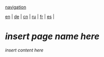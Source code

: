 [navigation](https://github.com/syncloud/docs/blob/master/*/index.md)

[en](https://github.com/syncloud/platform/wiki/Unable-to-access-device-from-local-network) | 
[de](https://github.com/syncloud/docs/blob/master/de/content/Unable-to-access-device-from-local-network.md) | 
[cn](https://github.com/syncloud/docs/blob/master/cn/content/Unable-to-access-device-from-local-network.md) | 
[ru](https://github.com/syncloud/docs/blob/master/ru/content/Unable-to-access-device-from-local-network.md) | 
[fr](https://github.com/syncloud/docs/blob/master/fr/content/Unable-to-access-device-from-local-network.md) | 
[es](https://github.com/syncloud/docs/blob/master/es/content/Unable-to-access-device-from-local-network.md) | 

# *insert page name here*

*insert content here*
